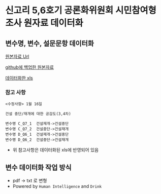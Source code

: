 # 신고리 5,6호기 공론화위원회 시민참여형 조사 원자료 데이터화

## 변수명, 변수, 설문문항 데이터화

[원본자료 Url](http://npp.jiniworks.com/npp/join/output.do?mode=view&articleNo=9054&article.offset=0&articleLimit=10)

[github에 백업한 원본자료](data/origin/)

[데이터화한 xls](data/converted_variable.xlsx)

### 참고 사항

```
<수정사항> 1월 16일

건설 중단/재개에 대한 공감도(3,4차)

변수명 C_Q7_1  건설재개->건설중단
변수명 C_Q7_2  건설중단->건설재개
변수명 D_Q6_1  건설재개->건설중단
변수명 D_Q6_2  건설중단->건설재개
```

- 위 참고사항은 데이터화된 xls에 반영되어 있음

## 변수 데이터화 작업 방식

- pdf -> txt 로 변형
- Powered by `Human Intelligence` and `Drink`